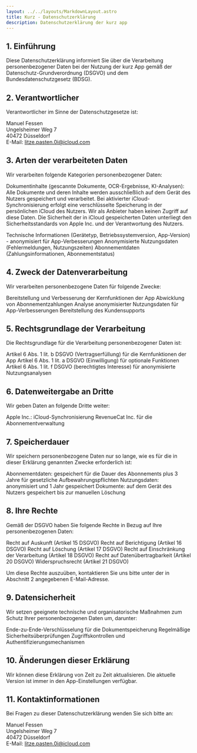 ```yaml
---
layout: ../../layouts/MarkdownLayout.astro
title: Kurz - Datenschutzerklärung
description: Datenschutzerklärung der kurz app
---
```


## 1. Einführung
Diese Datenschutzerklärung informiert Sie über die Verarbeitung personenbezogener Daten bei der Nutzung der kurz App gemäß der Datenschutz-Grundverordnung (DSGVO) und dem Bundesdatenschutzgesetz (BDSG).

## 2. Verantwortlicher
Verantwortlicher im Sinne der Datenschutzgesetze ist:

Manuel Fessen  
Ungelsheimer Weg 7  
40472 Düsseldorf  
E-Mail: litze.pasten.0i@icloud.com  

## 3. Arten der verarbeiteten Daten
Wir verarbeiten folgende Kategorien personenbezogener Daten:

Dokumentinhalte (gescannte Dokumente, OCR-Ergebnisse, KI-Analysen):
  Alle Dokumente und deren Inhalte werden ausschließlich auf dem Gerät des Nutzers gespeichert und verarbeitet. Bei aktivierter iCloud-Synchronisierung erfolgt eine verschlüsselte Speicherung in der persönlichen iCloud des Nutzers. Wir als Anbieter haben keinen Zugriff auf diese Daten. Die Sicherheit der in iCloud gespeicherten Daten unterliegt den Sicherheitsstandards von Apple Inc. und der Verantwortung des Nutzers.

Technische Informationen (Gerätetyp, Betriebssystemversion, App-Version) - anonymisiert für App-Verbesserungen
Anonymisierte Nutzungsdaten (Fehlermeldungen, Nutzungszeiten)
Abonnementdaten (Zahlungsinformationen, Abonnementstatus)

## 4. Zweck der Datenverarbeitung
Wir verarbeiten personenbezogene Daten für folgende Zwecke:

Bereitstellung und Verbesserung der Kernfunktionen der App
Abwicklung von Abonnementzahlungen
Analyse anonymisierter Nutzungsdaten für App-Verbesserungen
Bereitstellung des Kundensupports

## 5. Rechtsgrundlage der Verarbeitung
Die Rechtsgrundlage für die Verarbeitung personenbezogener Daten ist:

Artikel 6 Abs. 1 lit. b DSGVO (Vertragserfüllung) für die Kernfunktionen der App
Artikel 6 Abs. 1 lit. a DSGVO (Einwilligung) für optionale Funktionen
Artikel 6 Abs. 1 lit. f DSGVO (berechtigtes Interesse) für anonymisierte Nutzungsanalysen

## 6. Datenweitergabe an Dritte
Wir geben Daten an folgende Dritte weiter:

Apple Inc.: iCloud-Synchronisierung
RevenueCat Inc. für die Abonnementverwaltung

## 7. Speicherdauer
Wir speichern personenbezogene Daten nur so lange, wie es für die in dieser Erklärung genannten Zwecke erforderlich ist:

Abonnementdaten: gespeichert für die Dauer des Abonnements plus 3 Jahre für gesetzliche Aufbewahrungspflichten
Nutzungsdaten: anonymisiert und 1 Jahr gespeichert
Dokumente: auf dem Gerät des Nutzers gespeichert bis zur manuellen Löschung

## 8. Ihre Rechte
Gemäß der DSGVO haben Sie folgende Rechte in Bezug auf Ihre personenbezogenen Daten:

Recht auf Auskunft (Artikel 15 DSGVO)
Recht auf Berichtigung (Artikel 16 DSGVO)
Recht auf Löschung (Artikel 17 DSGVO)
Recht auf Einschränkung der Verarbeitung (Artikel 18 DSGVO)
Recht auf Datenübertragbarkeit (Artikel 20 DSGVO)
Widerspruchsrecht (Artikel 21 DSGVO)

Um diese Rechte auszuüben, kontaktieren Sie uns bitte unter der in Abschnitt 2 angegebenen E-Mail-Adresse.

## 9. Datensicherheit
Wir setzen geeignete technische und organisatorische Maßnahmen zum Schutz Ihrer personenbezogenen Daten um, darunter:

Ende-zu-Ende-Verschlüsselung für die Dokumentspeicherung
Regelmäßige Sicherheitsüberprüfungen
Zugriffskontrollen und Authentifizierungsmechanismen

## 10. Änderungen dieser Erklärung
Wir können diese Erklärung von Zeit zu Zeit aktualisieren. Die aktuelle Version ist immer in den App-Einstellungen verfügbar.

## 11. Kontaktinformationen
Bei Fragen zu dieser Datenschutzerklärung wenden Sie sich bitte an:

Manuel Fessen  
Ungelsheimer Weg 7  
40472 Düsseldorf  
E-Mail: litze.pasten.0i@icloud.com